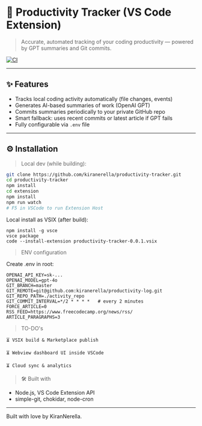 # 🚀 Productivity Tracker (VS Code Extension)

> Accurate, automated tracking of your coding productivity — powered by GPT summaries and Git commits.

[![CI](https://img.shields.io/badge/build-passing-brightgreen.svg)](https://github.com/kiranerella/productivity-tracker/actions)

---

## ✨ Features
- Tracks local coding activity automatically (file changes, events)
- Generates AI-based summaries of work (OpenAI GPT)
- Commits summaries periodically to your private GitHub repo
- Smart fallback: uses recent commits or latest article if GPT fails
- Fully configurable via `.env` file

---

## ⚙️ Installation

> Local dev (while building):

```bash
git clone https://github.com/kiranerella/productivity-tracker.git
cd productivity-tracker
npm install
cd extension
npm install
npm run watch
# F5 in VSCode to run Extension Host
```

Local install as VSIX (after build):
```
npm install -g vsce
vsce package
code --install-extension productivity-tracker-0.0.1.vsix
```


> ENV configuration

Create .env in root:

```
OPENAI_API_KEY=sk-...
OPENAI_MODEL=gpt-4o
GIT_BRANCH=master
GIT_REMOTE=git@github.com:kiranerella/productivity-log.git
GIT_REPO_PATH=./activity_repo
GIT_COMMIT_INTERVAL=*/2 * * * *   # every 2 minutes
FORCE_ARTICLE=0
RSS_FEED=https://www.freecodecamp.org/news/rss/
ARTICLE_PARAGRAPHS=3
```

> TO-DO's

```
⏳ VSIX build & Marketplace publish

⏳ Webview dashboard UI inside VSCode

⏳ Cloud sync & analytics

```

> 🛠 Built with

- Node.js, VS Code Extension API
- simple-git, chokidar, node-cron

---

Built with love by KiranNerella.
